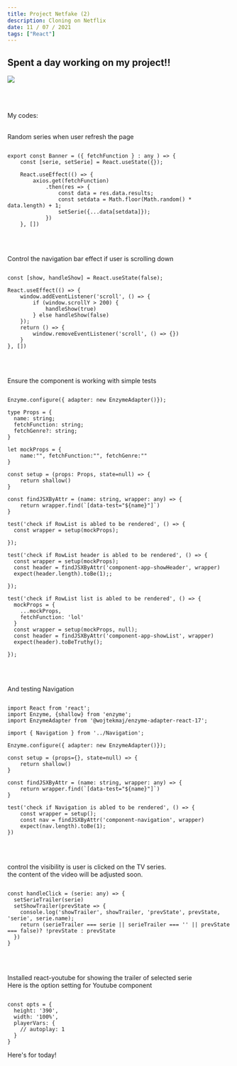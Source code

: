 ```yaml
---
title: Project Netfake (2)
description: Cloning on Netflix
date: 11 / 07 / 2021
tags: ["React"]
---
```


<h2>Spent a day working on my project!!</h2>

<Image layout='fill' src='/image/Blog/20210711-0447/20210711-0001.gif'></Image><br/>
<br/><br/><br/>

<p>My codes:
<br/><br/>
<p>Random series when user refresh the page</p>

<pre class="language-jsx" ><code>
export const Banner = ({ fetchFunction } : any ) => {
    const [serie, setSerie] = React.useState<any>({});

    React.useEffect(() => {
        axios.get(fetchFunction)
            .then(res => {
                const data = res.data.results;
                const setdata = Math.floor(Math.random() * data.length) + 1;
                setSerie({...data[setdata]});
            })
    }, [])
</code></pre>

<br/><br/>

<p>Control the navigation bar effect if user is scrolling down</p>

<pre class="language-jsx" ><code>
const [show, handleShow] = React.useState(false);

React.useEffect(() => {
    window.addEventListener('scroll', () => {
        if (window.scrollY > 200) {
            handleShow(true)
        } else handleShow(false)
    });
    return () => {
        window.removeEventListener('scroll', () => {})
    }
}, [])</code></pre>

<br/><br/>

<p>Ensure the component is working with simple tests</p>

<pre class="language-jsx" ><code>
Enzyme.configure({ adapter: new EnzymeAdapter()});

type Props = {
  name: string;
  fetchFunction: string;
  fetchGenre?: string;
}

let mockProps = {
    name:"", fetchFunction:"", fetchGenre:""
}

const setup = (props: Props, state=null) => {
    return shallow(<RowList {...props} />)
}

const findJSXByAttr = (name: string, wrapper: any) => {
    return wrapper.find(`[data-test="${name}"]`)
}

test('check if RowList is abled to be rendered', () => {
  const wrapper = setup(mockProps);

});

test('check if RowList header is abled to be rendered', () => {
  const wrapper = setup(mockProps);
  const header = findJSXByAttr('component-app-showHeader', wrapper)
  expect(header.length).toBe(1);;

});

test('check if RowList list is abled to be rendered', () => {
  mockProps = {
    ...mockProps,
    fetchFunction: 'lol'
  }
  const wrapper = setup(mockProps, null);
  const header = findJSXByAttr('component-app-showList', wrapper)
  expect(header).toBeTruthy();

});</code></pre>

<br/><br/>

<p>And testing Navigation</p>

<pre class="language-jsx" ><code>
import React from 'react';
import Enzyme, {shallow} from 'enzyme';
import EnzymeAdapter from '@wojtekmaj/enzyme-adapter-react-17';

import { Navigation } from '../Navigation';

Enzyme.configure({ adapter: new EnzymeAdapter()});

const setup = (props={}, state=null) => {
    return shallow(<Navigation {...props} />)
}

const findJSXByAttr = (name: string, wrapper: any) => {
    return wrapper.find(`[data-test="${name}"]`)
}

test('check if Navigation is abled to be rendered', () => {
    const wrapper = setup();
    const nav = findJSXByAttr('component-navigation', wrapper)
    expect(nav.length).toBe(1);
})</code></pre>

<br/><br/>

<p>control the visibility is user is clicked on the TV series.<br/>
the content of the video will be adjusted soon.</p>

<pre class="language-jsx" ><code>
const handleClick = (serie: any) => {
  setSerieTrailer(serie)
  setShowTrailer(prevState => {
    console.log('showTrailer', showTrailer, 'prevState', prevState, 'serie', serie.name);
    return (serieTrailer === serie || serieTrailer === '' || prevState === false)? !prevState : prevState
  })
}</code></pre>

<br/><br/>

<p>Installed react-youtube for showing the trailer of selected serie<br/>
Here is the option setting for Youtube component</p>

<pre class="language-jsx" ><code>
const opts = {
  height: '390',
  width: '100%',
  playerVars: {
    // autoplay: 1
  }
}</code></pre>

<p>Here's for today!</p>
